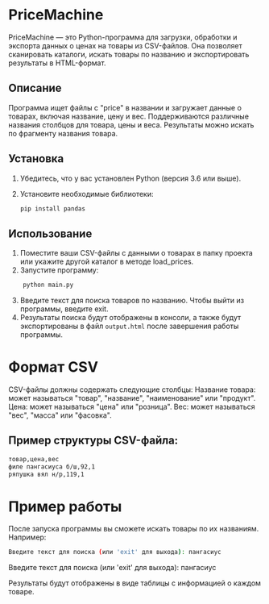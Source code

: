 # PriceMachine

PriceMachine — это Python-программа для загрузки, обработки и экспорта данных о ценах на товары из CSV-файлов. Она
позволяет сканировать каталоги, искать товары по названию и экспортировать результаты в HTML-формат.

## Описание

Программа ищет файлы с "price" в названии и загружает данные о товарах, включая название, цену и вес. Поддерживаются
различные названия столбцов для товара, цены и веса. Результаты можно искать по фрагменту названия товара.

## Установка

1. Убедитесь, что у вас установлен Python (версия 3.6 или выше).
2. Установите необходимые библиотеки:

   ```bash
   pip install pandas

## Использование

1. Поместите ваши CSV-файлы с данными о товарах в папку проекта или укажите другой каталог в методе load_prices.
2. Запустите программу:

```bash
    python main.py 
```

3. Введите текст для поиска товаров по названию. Чтобы выйти из программы, введите exit.
4. Результаты поиска будут отображены в консоли, а также будут экспортированы в файл `output.html` после завершения
   работы программы.

# Формат CSV

CSV-файлы должны содержать следующие столбцы:
Название товара: может называться "товар", "название", "наименование" или "продукт".
Цена: может называться "цена" или "розница".
Вес: может называться "вес", "масса" или "фасовка".

## Пример структуры CSV-файла:

```bash
товар,цена,вес
филе пангасиуса б/ш,92,1
ряпушка вял н/р,119,1
```

# Пример работы

После запуска программы вы сможете искать товары по их названиям. Например:

```bash
Введите текст для поиска (или 'exit' для выхода): пангасиус
```

Введите текст для поиска (или 'exit' для выхода): пангасиус

Результаты будут отображены в виде таблицы с информацией о каждом товаре.